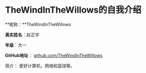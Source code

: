 TheWindInTheWillows的自我介绍
===
**昵称：**TheWindInTheWillows

**真实姓名**：赵正宇

**年级**：大一

**GitHub地址**： [github.com/TheWindInTheWillows](https://github.com/TheWindInTheWillows)


简介： 爱好计算机，网络和篮球等。
